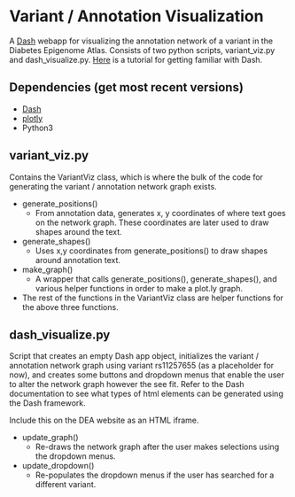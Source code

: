 # Variant / Annotation Visualization

A [Dash](https://plot.ly/products/dash/) webapp for visualizing the annotation network of a variant in the Diabetes Epigenome Atlas. Consists of two python scripts, variant_viz.py and dash_visualize.py. [Here](https://dash.plot.ly/getting-started) is a tutorial for getting familiar with Dash. 

## Dependencies (get most recent versions)
* [Dash](https://dash.plot.ly/installation)
* [plotly](https://plot.ly/python/getting-started/)
* Python3

## variant_viz.py

Contains the VariantViz class, which is where the bulk of the code for generating the variant / annotation network graph exists.

* generate_positions()
    - From annotation data, generates x, y coordinates of where text goes on the network graph. These coordinates are later used to draw shapes around the text.
* generate_shapes()
    - Uses x,y coordinates from generate_positions() to draw shapes around annotation text.
* make_graph()
    - A wrapper that calls generate_positions(), generate_shapes(), and various helper functions in order to make a plot.ly graph. 
* The rest of the functions in the VariantViz class are helper functions for the above three functions.

## dash_visualize.py

Script that creates an empty Dash app object, initializes the variant / annotation network graph using variant rs11257655 (as a placeholder for now), and creates some buttons and dropdown menus that enable the user to alter the network graph however the see fit. Refer to the Dash documentation to see what types of html elements can be generated using the Dash framework.

Include this on the DEA website as an HTML iframe.

* update_graph() 
    - Re-draws the network graph after the user makes selections using the dropdown menus.
* update_dropdown()
    - Re-populates the dropdown menus if the user has searched for a different variant.


